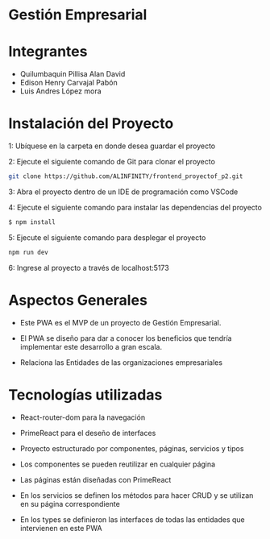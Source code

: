 # Gestión Empresarial

# Integrantes

- Quilumbaquin Pillisa Alan David 
- Edison Henry Carvajal Pabón 
- Luis Andres López mora

# Instalación del Proyecto

1: Ubíquese en la carpeta en donde desea guardar el proyecto

2: Ejecute el siguiente comando de Git para clonar el proyecto

```bash
git clone https://github.com/ALINFINITY/frontend_proyectof_p2.git
```

3: Abra el proyecto dentro de un IDE de programación como VSCode

4: Ejecute el siguiente comando para instalar las dependencias del proyecto

```bash
$ npm install
```

5: Ejecute el siguiente comando para desplegar el proyecto

```bash
npm run dev
```

6: Ingrese al proyecto a través de localhost:5173


# Aspectos Generales

- Este PWA es el MVP de un proyecto de Gestión Empresarial.

- El PWA se diseño para dar a conocer los beneficios que tendría implementar este desarrollo a gran escala.

- Relaciona las Entidades de las organizaciones empresariales


# Tecnologías utilizadas

- React-router-dom para la navegación

- PrimeReact para el deseño de interfaces

- Proyecto estructurado por componentes, páginas, servicios y tipos

- Los componentes se pueden reutilizar en cualquier página

- Las páginas están diseñadas con PrimeReact

- En los servicios se definen los métodos para hacer CRUD y se utilizan en su página correspondiente

- En los types se definieron las interfaces de todas las entidades que intervienen en este PWA


